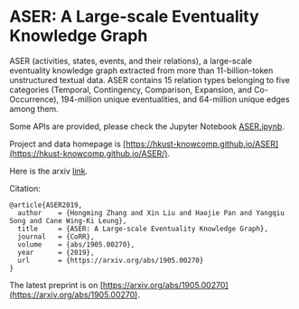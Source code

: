 # ASER: A Large-scale Eventuality Knowledge Graph

ASER (activities, states, events, and their relations), a large-scale eventuality knowledge graph extracted from more than 11-billion-token unstructured textual data. ASER contains 15 relation types belonging to five categories (Temporal, Contingency, Comparison, Expansion, and Co-Occurrence), 194-million unique eventualities, and 64-million unique edges among them.

Some APIs are provided, please check the Jupyter Notebook [ASER.ipynb](ASER.ipynb).

Project and data homepage is [https://hkust-knowcomp.github.io/ASER](https://hkust-knowcomp.github.io/ASER/).

Here is the arxiv [link](https://arxiv.org/abs/1905.00270).

Citation:

    @article{ASER2019,
      author    = {Hongming Zhang and Xin Liu and Haojie Pan and Yangqiu Song and Cane Wing-Ki Leung},
      title     = {ASER: A Large-scale Eventuality Knowledge Graph},
      journal   = {CoRR},
      volume    = {abs/1905.00270},
      year      = {2019},
      url       = {https://arxiv.org/abs/1905.00270}
    }

The latest preprint is on [https://arxiv.org/abs/1905.00270](https://arxiv.org/abs/1905.00270).
